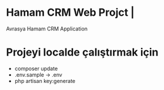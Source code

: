 # Hamam CRM Web Projct |
Avrasya Hamam CRM Application 

# Projeyi localde çalıştırmak için 
 - composer update
 - .env.sample -> .env
 - php artisan key:generate
